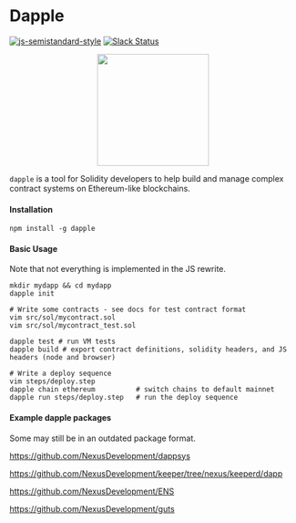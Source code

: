 # Dapple
[![js-semistandard-style](https://img.shields.io/badge/code%20style-semistandard-brightgreen.svg?style=flat-square)](https://github.com/Flet/semistandard)
[![Slack Status](http://slack.makerdao.com/badge.svg)](https://slack.makerdao.com)

<p align="center">
  <img width=196" src="http://ipfs.pics/ipfs/QmPQcPiaep6Bfp956b5xLDaQdtQVtAWBT9QjWNRiL9y8Cw"/>
</p>

`dapple` is a tool for Solidity developers to help build and manage complex contract systems on Ethereum-like blockchains.


#### Installation

`npm install -g dapple`

#### Basic Usage

Note that not everything is implemented in the JS rewrite.
```
mkdir mydapp && cd mydapp
dapple init

# Write some contracts - see docs for test contract format
vim src/sol/mycontract.sol
vim src/sol/mycontract_test.sol

dapple test # run VM tests
dapple build # export contract definitions, solidity headers, and JS headers (node and browser)

# Write a deploy sequence
vim steps/deploy.step
dapple chain ethereum          # switch chains to default mainnet
dapple run steps/deploy.step   # run the deploy sequence

```

#### Example dapple packages

Some may still be in an outdated package format.

https://github.com/NexusDevelopment/dappsys

https://github.com/NexusDevelopment/keeper/tree/nexus/keeperd/dapp

https://github.com/NexusDevelopment/ENS

https://github.com/NexusDevelopment/guts
